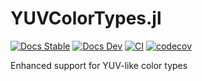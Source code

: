 # YUVColorTypes.jl
[![Docs Stable](https://img.shields.io/badge/docs-stable-blue.svg)](https://kimikage.github.io/YUVColorTypes.jl/stable)
[![Docs Dev](https://img.shields.io/badge/docs-dev-blue.svg)](https://kimikage.github.io/YUVColorTypes.jl/dev)
[![CI](https://github.com/kimikage/YUVColorTypes.jl/workflows/CI/badge.svg)](https://github.com/kimikage/YUVColorTypes.jl/actions?query=workflow%3ACI)
[![codecov](https://codecov.io/gh/kimikage/YUVColorTypes.jl/graph/badge.svg?token=L3HJIA02NL)](https://codecov.io/gh/kimikage/YUVColorTypes.jl)

Enhanced support for YUV-like color types
